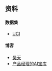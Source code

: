 ## 资料


#### 数据集
- [UCI](https://archive.ics.uci.edu/ml/datasets.php)

#### 博客

- [昊天](http://neohsu.com/) 
- [产品经理的AI宝库](https://easyai.tech/)